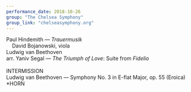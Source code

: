 ```yaml
---
performance_date: 2018-10-26
group: "The Chelsea Symphony"
group_link: "chelseasymphony.org"
---
```

Paul Hindemith — _Trauermusik_<br/>
&nbsp;&nbsp;&nbsp;&nbsp;David Bojanowski, viola<br/>
Ludwig van Beethoven<br/>
arr. Yaniv Segal — _The Triumph of Love_: Suite from _Fidelio_<br/>
<br/>
INTERMISSION
<br/>
Ludwig van Beethoven — Symphony No. 3 in E-flat Major, op. 55 (Eroica)<br/>
*HORN
